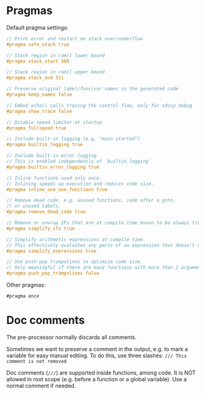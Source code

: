 # Pragmas

Default pragma settings:

```c
// Print error and restart on stack over/underflow 
#pragma safe_stack true

// Stack region in ram[] lower bound
#pragma stack_start 300

// Stack region in ram[] upper bound
#pragma stack_end 511

// Preserve original label/func/var names in the generated code
#pragma keep_names false

// Embed echo() calls tracing the control flow, only for sdscp debug
#pragma show_trace false

// Disable speed limiter at startup
#pragma fullspeed true

// Include built-in logging (e.g. "main started")
#pragma builtin_logging true

// Include built-in error logging.
// This is enabled independently of `builtin_logging`
#pragma builtin_error_logging true

// Inline functions used only once.
// Inlining speeds up execution and reduces code size. 
#pragma inline_one_use_functions true

// Remove dead code, e.g. unused functions, code after a goto,
// or unused labels.
#pragma remove_dead_code true

// Remove or unwrap IFs that are at compile time known to be always true or false
#pragma simplify_ifs true

// Simplify arithmetic expressions at compile time.
// This effectively evaluates any parts of an expression that doesn't use variables.
#pragma simplify_expressions true

// Use push-pop trampolines to optimize code size.
// Only meaningful if there are many functions with more than 2 arguments
#pragma push_pop_trampolines false
```

Other pragmas:

```
#pragma once
```

# Doc comments

The pre-processor normally discards all comments.

Sometimes we want to preserve a comment in the output, e.g. to mark a variable for easy manual 
editing. To do this, use three slashes: `/// This comment is not removed`

Doc comments (`///`) are supported inside functions, among code. It is NOT allowed in root scope 
(e.g. before a function or a global variable). Use a normal comment if needed.
